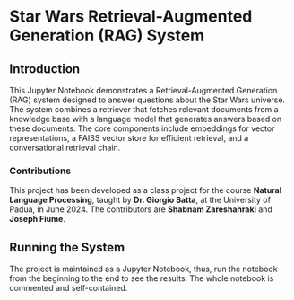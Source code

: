 # Star Wars Retrieval-Augmented Generation (RAG) System
## Introduction
This Jupyter Notebook demonstrates a Retrieval-Augmented Generation (RAG) system designed to answer questions about the Star Wars universe. The system combines a retriever that fetches relevant documents from a knowledge base with a language model that generates answers based on these documents. The core components include embeddings for vector representations, a FAISS vector store for efficient retrieval, and a conversational retrieval chain.

### Contributions
This project has been developed as a class project for the course **Natural Language Processing**, taught by **Dr. Giorgio Satta**, at the University of Padua, in June 2024.
The contributors are **Shabnam Zareshahraki** and **Joseph Fiume**.

## Running the System
The project is maintained as a Jupyter Notebook, thus, run the notebook from the beginning to the end to see the results. The whole notebook is commented and self-contained.

